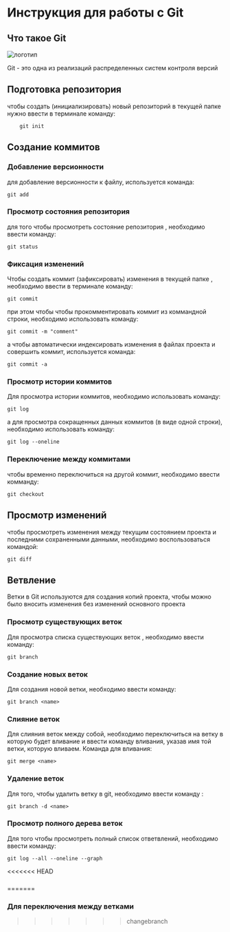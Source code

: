 # **Инструкция для работы с Git**

## Что такое Git

![логотип](git.jpg)

Git - это одна из реализаций распределенных систем контроля версий

## Подготовка репозитория

чтобы создать (инициализировать) новый репозиторий в текущей папке нужно ввести в терминале команду:

        git init

## Создание коммитов

### Добавление версионности

для добавление версионности к файлу, используется команда:

    git add

### Просмотр состояния репозитория

для того чтобы просмотреть состояние репозитория , необходимо ввести команду:

    git status

### Фиксация изменений

Чтобы создать коммит (зафиксировать) изменения в текущей папке , необходимо ввести в терминале команду:

    git commit

при этом чтобы чтобы прокомментировать коммит из коммандной строки, необходимо использовать команду:

    git commit -m "comment"

а чтобы автоматически индексировать изменения в файлах проекта и совершить коммит, используется команда:

    git commit -a

### Просмотр истории коммитов
 
 Для просмотра истории коммитов, необходимо использовать команду: 

    git log

а для просмотра сокращенных данных коммитов (в виде одной строки), необходимо использовать команду:

    git log --oneline

### Переключение между коммитами

чтобы временно переключиться на другой коммит, необходимо ввести комманду:

    git checkout

## Просмотр изменений

чтобы просмотреть изменения между текущим состоянием проекта и последними сохраненными данными, необходимо воспользоваться командой:

    git diff

 ## Ветвление

 Ветки в Git используются для создания копий проекта, чтобы можно было вносить изменения без изменений основного проекта
 
### Просмотр существующих веток

Для просмотра списка существующих веток , необходимо ввести команду:


    git branch

### Создание новых веток

Для создания новой ветки, необходимо ввести команду:

    git branch <name>

### Слияние веток 

Для слияния веток между собой, необходимо переключиться на ветку в которую будет вливание и ввести команду вливания, указав имя той ветки, которую вливаем. Команда для вливания:

    git merge <name>


### Удаление веток 
   
Для того, чтобы удалить ветку в git, необходимо ввести команду : 

    git branch -d <name>
    
### Просмотр полного дерева веток

Для того чтобы просмотреть полный список ответвлений, необходимо ввести команду:

    git log --all --oneline --graph

<<<<<<< HEAD
###
=======
### Для переключения между ветками 
>>>>>>> changebranch

